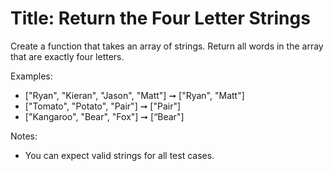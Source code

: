 # Title: Return the Four Letter Strings
Create a function that takes an array of strings. Return all words in the array that are exactly four letters.

Examples: 
* ["Ryan", "Kieran", "Jason", "Matt"] ➞ ["Ryan", "Matt"]
* ["Tomato", "Potato", "Pair"] ➞ ["Pair"]
* ["Kangaroo", "Bear", "Fox"] ➞ [“Bear"]

Notes:
* You can expect valid strings for all test cases.